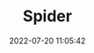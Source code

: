 ---
pageComponent:
  name: Catalogue
  data:
    key: 04.ds/01.spider
    description: 网络爬虫。
title: Spider
date: 2022-07-20 11:05:42
permalink: /ds/spider/
sidebar: false
article: false
comment: false
editLink: false
---